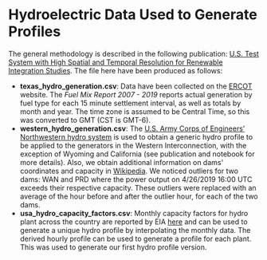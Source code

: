 # Hydroelectric Data Used to Generate Profiles

The general methodology is described in the following publication: [U.S. Test System with High Spatial and Temporal Resolution for Renewable Integration Studies][IEEE]. The file here have been produced as follows:
* **texas_hydro_generation.csv**:
Data have been collected on the [ERCOT] website. The *Fuel Mix Report 2007 - 2019* reports actual generation by fuel type for each 15 minute settlement interval, as well as totals by month and year. The time zone is assumed to be Central Time, so this was converted to GMT (CST is GMT-6).
* **western_hydro_generation.csv**:
The [U.S. Army Corps of Engineers’ Northwestern hydro system][Army Corps] is used to obtain a generic hydro profile to be applied to the generators in the Western Interconnection, with the exception of Wyoming and California (see publication and notebook for more details). Also, we obtain additional information on dams' coordinates and capacity in [Wikipedia]. We noticed outliers for two dams: WAN and PRD where the power output on 4/26/2019 16:00 UTC exceeds their respective capacity. These outliers were replaced with an average of the hour before and after the outlier hour, for each of the two dams.
* **usa_hydro_capacity_factors.csv**:
Monthly capacity factors for hydro plant across the country are reported by EIA [here][Capacity Factors] and can be used to generate a unique hydro profile by interpolating the monthly data. The derived hourly profile can be used to generate a profile for each plant. This was used to generate our first hydro profile version.

[IEEE]: https://arxiv.org/abs/2002.06155
[ERCOT]: http://www.ercot.com/gridinfo/generation/
[Army Corps]: http://www.nwd-wc.usace.army.mil/dd/common/dataquery/www/
[Wikipedia]: https://en.wikipedia.org/wiki/List_of_dams_in_the_Columbia_River_watershed
[Capacity Factors]: https://www.eia.gov/electricity/annual/html/epa_04_08_b.html
